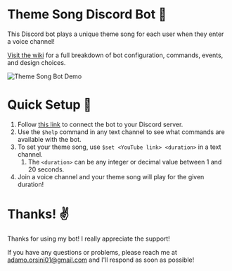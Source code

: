 # Theme Song Discord Bot 🎵

This Discord bot plays a unique theme song for each user when they enter a voice channel!

[Visit the wiki](https://github.com/Adamo-O/Theme-Song-Discord-Bot/wiki) for a full breakdown of bot configuration, commands, events, and design choices.

![Theme Song Bot Demo](https://media.giphy.com/media/Hdy1v6f4awaIaRpNUL/giphy.gif)

# Quick Setup 🚀

1. Follow [this link](https://discord.com/api/oauth2/authorize?client_id=903352344941588480&permissions=8593165328&scope=bot%20applications.commands) to connect the bot to your Discord server.
2. Use the `$help` command in any text channel to see what commands are available with the bot.
3. To set your theme song, use `$set <YouTube link> <duration>` in a text channel.
   1. The `<duration>` can be any integer or decimal value between 1 and 20 seconds.
4. Join a voice channel and your theme song will play for the given duration!

# Thanks! ✌
Thanks for using my bot! I really appreciate the support!

If you have any questions or problems, please reach me at [adamo.orsini01@gmail.com](mailto:adamo.orsini01@gmail.com) and I'll respond as soon as possible!

